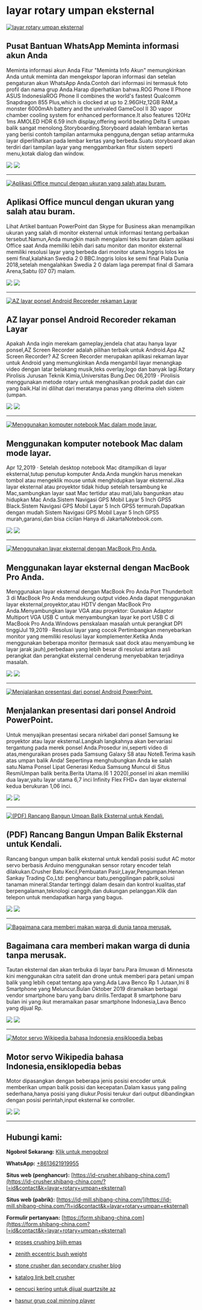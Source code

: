 # layar rotary umpan eksternal

<a href="https://swt.shibang-china.com/?l=id&img&k=layar+rotary+umpan+eksternal" target="_blank">![layar rotary umpan eksternal](http://static.shibang-china.com/all-800x300/299.jpg)</a>

## Pusat Bantuan WhatsApp Meminta informasi akun Anda
Meminta informasi akun Anda Fitur "Meminta Info Akun" memungkinkan Anda untuk meminta dan mengekspor laporan informasi dan setelan pengaturan akun WhatsApp Anda.Contoh dari informasi ini termasuk foto profil dan nama grup Anda.Harap diperhatikan bahwa.ROG Phone II Phone ASUS IndonesiaROG Phone II combines the world's fastest Qualcomm Snapdragon 855 Plus,which is clocked at up to 2.96GHz,12GB RAM,a monster 6000mAh battery and the unrivaled GameCool II 3D vapor chamber cooling system for enhanced performance.It also features 120Hz 1ms AMOLED HDR 6.59 inch display,offering world beating Delta E umpan balik sangat menolong.Storyboarding.Storyboard adalah lembaran kertas yang berisi contoh tampilan antarmuka pengguna,dengan setiap antarmuka layar diperlihatkan pada lembar kertas yang berbeda.Suatu storyboard akan terdiri dari tampilan layar yang menggambarkan fitur sistem seperti menu,kotak dialog dan window.


<a href="https://whatsapp.shibangsoft.com/WhatsApp.php" target="_blank" title="WhatsApp">![](http://static.shibang-china.com/icon/whatsapp.png)</a> <a href="https://swt.shibang-china.com/?l=id&icon&k=layar+rotary+umpan+eksternal" target="_blank">![](http://static.shibang-china.com/icon/chat-id.png)</a>

---

<a href="https://swt.shibang-china.com/?l=id&img&k=layar+rotary+umpan+eksternal" target="_blank">![Aplikasi Office muncul dengan ukuran yang salah atau buram.](http://static.shibang-china.com/all-800x300/814.jpg)</a>

## Aplikasi Office muncul dengan ukuran yang salah atau buram.
Lihat Artikel bantuan PowerPoint dan Skype for Business akan menampilkan ukuran yang salah di monitor eksternal untuk informasi tentang perbaikan tersebut.Namun,Anda mungkin masih mengalami teks buram dalam aplikasi Office saat Anda memiliki lebih dari satu monitor dan monitor eksternal memiliki resolusi layar yang berbeda dari monitor utama.Inggris lolos ke semi final,kalahkan Swedia 2 0 BBC.Inggris lolos ke semi final Piala Dunia 2018,setelah mengalahkan Swedia 2 0 dalam laga perempat final di Samara Arena,Sabtu (07 07) malam.


<a href="https://whatsapp.shibangsoft.com/WhatsApp.php" target="_blank" title="WhatsApp">![](http://static.shibang-china.com/icon/whatsapp.png)</a> <a href="https://swt.shibang-china.com/?l=id&icon&k=layar+rotary+umpan+eksternal" target="_blank">![](http://static.shibang-china.com/icon/chat-id.png)</a>

---

<a href="https://swt.shibang-china.com/?l=id&img&k=layar+rotary+umpan+eksternal" target="_blank">![AZ layar ponsel Android Recoreder rekaman Layar](http://static.shibang-china.com/all-800x300/397.jpg)</a>

## AZ layar ponsel Android Recoreder rekaman Layar
Apakah Anda ingin merekam gameplay,jendela chat atau hanya layar ponsel,AZ Screen Recorder adalah pilihan terbaik untuk Android.Apa AZ Screen Recorder? AZ Screen Recorder merupakan aplikasi rekaman layar untuk Android yang memungkinkan Anda mengambil layar menangkap video dengan latar belakang musik,teks overlay,logo dan banyak lagi.Rotary Pirolisis Jurusan Teknik Kimia,Universitas Bung.Dec 06,2019 · Pirolisis menggunakan metode rotary untuk menghasilkan produk padat dan cair yang baik.Hal ini dilihat dari meratanya panas yang diterima oleh sistem (umpan.


<a href="https://whatsapp.shibangsoft.com/WhatsApp.php" target="_blank" title="WhatsApp">![](http://static.shibang-china.com/icon/whatsapp.png)</a> <a href="https://swt.shibang-china.com/?l=id&icon&k=layar+rotary+umpan+eksternal" target="_blank">![](http://static.shibang-china.com/icon/chat-id.png)</a>

---

<a href="https://swt.shibang-china.com/?l=id&img&k=layar+rotary+umpan+eksternal" target="_blank">![Menggunakan komputer notebook Mac dalam mode layar.](http://static.shibang-china.com/all-800x300/675.jpg)</a>

## Menggunakan komputer notebook Mac dalam mode layar.
Apr 12,2019 · Setelah desktop notebook Mac ditampilkan di layar eksternal,tutup penutup komputer Anda.Anda mungkin harus menekan tombol atau mengeklik mouse untuk menghidupkan layar eksternal.Jika layar eksternal atau proyektor tidak hidup setelah tersambung ke Mac,sambungkan layar saat Mac tertidur atau mati,lalu bangunkan atau hidupkan Mac Anda.Sistem Navigasi GPS Mobil Layar 5 Inch GPS5 Black.Sistem Navigasi GPS Mobil Layar 5 Inch GPS5 termurah.Dapatkan dengan mudah Sistem Navigasi GPS Mobil Layar 5 Inch GPS5 murah,garansi,dan bisa cicilan Hanya di JakartaNotebook.com.


<a href="https://whatsapp.shibangsoft.com/WhatsApp.php" target="_blank" title="WhatsApp">![](http://static.shibang-china.com/icon/whatsapp.png)</a> <a href="https://swt.shibang-china.com/?l=id&icon&k=layar+rotary+umpan+eksternal" target="_blank">![](http://static.shibang-china.com/icon/chat-id.png)</a>

---

<a href="https://swt.shibang-china.com/?l=id&img&k=layar+rotary+umpan+eksternal" target="_blank">![Menggunakan layar eksternal dengan MacBook Pro Anda.](http://static.shibang-china.com/all-800x300/484.jpg)</a>

## Menggunakan layar eksternal dengan MacBook Pro Anda.
Menggunakan layar eksternal dengan MacBook Pro Anda.Port Thunderbolt 3 di MacBook Pro Anda mendukung output video.Anda dapat menggunakan layar eksternal,proyektor,atau HDTV dengan MacBook Pro Anda.Menyambungkan layar VGA atau proyektor: Gunakan Adaptor Multiport VGA USB C untuk menyambungkan layar ke port USB C di MacBook Pro Anda.Windows penskalaan masalah untuk perangkat DPI tinggiJul 19,2019 · Resolusi layar yang cocok Pertimbangkan menyebarkan monitor yang memiliki resolusi layar komplementer.Ketika Anda menggunakan beberapa monitor (termasuk saat dock atau menyambung ke layar jarak jauh),perbedaan yang lebih besar di resolusi antara asli perangkat dan perangkat eksternal cenderung menyebabkan terjadinya masalah.


<a href="https://whatsapp.shibangsoft.com/WhatsApp.php" target="_blank" title="WhatsApp">![](http://static.shibang-china.com/icon/whatsapp.png)</a> <a href="https://swt.shibang-china.com/?l=id&icon&k=layar+rotary+umpan+eksternal" target="_blank">![](http://static.shibang-china.com/icon/chat-id.png)</a>

---

<a href="https://swt.shibang-china.com/?l=id&img&k=layar+rotary+umpan+eksternal" target="_blank">![Menjalankan presentasi dari ponsel Android PowerPoint.](http://static.shibang-china.com/all-800x300/290.jpg)</a>

## Menjalankan presentasi dari ponsel Android PowerPoint.
Untuk menyajikan presentasi secara nirkabel dari ponsel Samsung ke proyektor atau layar eksternal.Langkah langkahnya akan bervariasi tergantung pada merek ponsel Anda.Prosedur ini,seperti video di atas,menguraikan proses pada Samsung Galaxy S8 atau Note8.Terima kasih atas umpan balik Anda! Sepertinya menghubungkan Anda ke salah satu.Nama Ponsel Lipat Generasi Kedua Samsung Muncul di Situs ResmiUmpan balik berita.Berita Utama.(6 1 2020),ponsel ini akan memiliki dua layar,yaitu layar utama 6,7 inci Infinity Flex FHD+ dan layar eksternal kedua berukuran 1,06 inci.


<a href="https://whatsapp.shibangsoft.com/WhatsApp.php" target="_blank" title="WhatsApp">![](http://static.shibang-china.com/icon/whatsapp.png)</a> <a href="https://swt.shibang-china.com/?l=id&icon&k=layar+rotary+umpan+eksternal" target="_blank">![](http://static.shibang-china.com/icon/chat-id.png)</a>

---

<a href="https://swt.shibang-china.com/?l=id&img&k=layar+rotary+umpan+eksternal" target="_blank">![(PDF) Rancang Bangun Umpan Balik Eksternal untuk Kendali.](http://static.shibang-china.com/all-800x300/743.jpg)</a>

## (PDF) Rancang Bangun Umpan Balik Eksternal untuk Kendali.
Rancang bangun umpan balik eksternal untuk kendali posisi sudut AC motor servo berbasis Arduino menggunakan sensor rotary encoder telah dilakukan.Crusher Batu Kecil,Pembuatan Pasir,Layar,Pengumpan.Henan Sankay Trading Co,Ltd: penghancur batu,penggilingan pabrik,solusi tanaman mineral.Standar tertinggi dalam desain dan kontrol kualitas,staf berpengalaman,teknologi canggih,dan dukungan pelanggan.Klik dan telepon untuk mendapatkan harga yang bagus.


<a href="https://whatsapp.shibangsoft.com/WhatsApp.php" target="_blank" title="WhatsApp">![](http://static.shibang-china.com/icon/whatsapp.png)</a> <a href="https://swt.shibang-china.com/?l=id&icon&k=layar+rotary+umpan+eksternal" target="_blank">![](http://static.shibang-china.com/icon/chat-id.png)</a>

---

<a href="https://swt.shibang-china.com/?l=id&img&k=layar+rotary+umpan+eksternal" target="_blank">![Bagaimana cara memberi makan warga di dunia tanpa merusak.](http://static.shibang-china.com/all-800x300/409.jpg)</a>

## Bagaimana cara memberi makan warga di dunia tanpa merusak.
Tautan eksternal dan akan terbuka di layar baru.Para ilmuwan di Minnesota kini menggunakan citra satelit dan drone untuk memberi para petani umpan balik yang lebih cepat tentang apa yang.Ada Lava Benco Rp 1 Jutaan,Ini 8 Smartphone yang Meluncur.Bulan Oktober 2019 diramaikan berbagai vendor smartphone baru yang baru dirilis.Terdapat 8 smartphone baru bulan ini yang ikut meramaikan pasar smartphone Indonesia,Lava Benco yang dijual Rp.


<a href="https://whatsapp.shibangsoft.com/WhatsApp.php" target="_blank" title="WhatsApp">![](http://static.shibang-china.com/icon/whatsapp.png)</a> <a href="https://swt.shibang-china.com/?l=id&icon&k=layar+rotary+umpan+eksternal" target="_blank">![](http://static.shibang-china.com/icon/chat-id.png)</a>

---

<a href="https://swt.shibang-china.com/?l=id&img&k=layar+rotary+umpan+eksternal" target="_blank">![Motor servo Wikipedia bahasa Indonesia,ensiklopedia bebas](http://static.shibang-china.com/all-800x300/727.jpg)</a>

## Motor servo Wikipedia bahasa Indonesia,ensiklopedia bebas
Motor dipasangkan dengan beberapa jenis posisi encoder untuk memberikan umpan balik posisi dan kecepatan.Dalam kasus yang paling sederhana,hanya posisi yang diukur.Posisi terukur dari output dibandingkan dengan posisi perintah,input eksternal ke controller.

<a href="https://whatsapp.shibangsoft.com/WhatsApp.php" target="_blank" title="WhatsApp">![](http://static.shibang-china.com/icon/whatsapp.png)</a> <a href="https://swt.shibang-china.com/?l=id&icon&k=layar+rotary+umpan+eksternal" target="_blank">![](http://static.shibang-china.com/icon/chat-id.png)</a>

---
## Hubungi kami:

**Ngobrol Sekarang:** [Klik untuk mengobrol](https://swt.shibang-china.com?l=id&contact&k=layar+rotary+umpan+eksternal)

**WhatsApp:**  [+8613621919955](https://whatsapp.shibangsoft.com/WhatsApp.php)

**Situs web (penghancur):** [https://id-crusher.shibang-china.com/](https://id-crusher.shibang-china.com/?l=id&contact&k=layar+rotary+umpan+eksternal)

**Situs web (pabrik):** [https://id-mill.shibang-china.com/](https://id-mill.shibang-china.com/?l=id&contact&k=layar+rotary+umpan+eksternal)

**Formulir pertanyaan:** [https://form.shibang-china.com](https://form.shibang-china.com?l=id&contact&k=layar+rotary+umpan+eksternal)

* [proses crushing bijih emas](../3/proses%20crushing%20bijih%20emas.md)

* [zenith eccentric bush weight](../1/zenith%20eccentric%20bush%20weight.md)

* [stone crusher dan secondary crusher blog](../1/stone%20crusher%20dan%20secondary%20crusher%20blog.md)

* [katalog link belt crusher](../3/katalog%20link%20belt%20crusher.md)

* [pencuci kering untuk dijual quartzsite az](../2/pencuci%20kering%20untuk%20dijual%20quartzsite%20az.md)

* [hasnur grup coal minning player](../1/hasnur%20grup%20coal%20minning%20player.md)